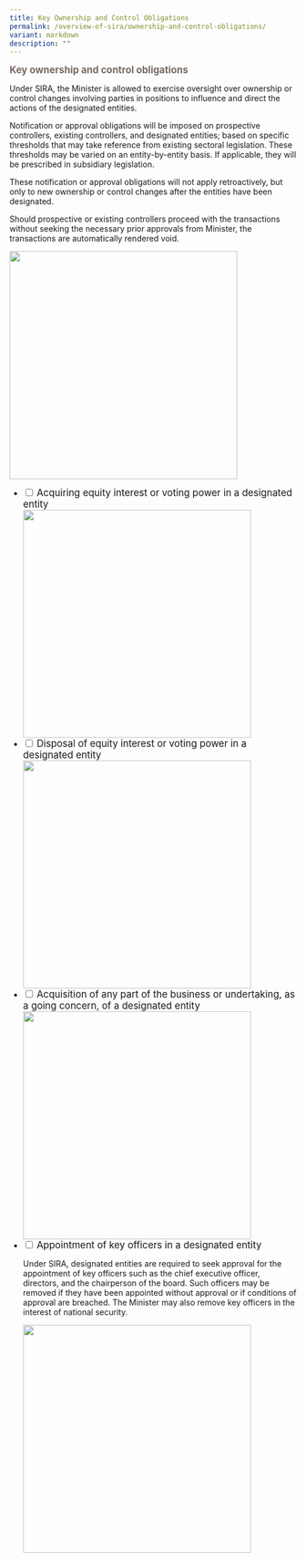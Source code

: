 ```yaml
---
title: Key Ownership and Control Obligations
permalink: /overview-of-sira/ownership-and-control-obligations/
variant: markdown
description: ""
---
```

<p><font color="766A62"><big><b> Key ownership and control obligations </b></big></font>

</p><p>Under SIRA, the Minister is allowed to exercise oversight over ownership or control changes involving parties in positions to influence and direct the actions of the designated entities. </p>
	
<p>Notification or approval obligations will be imposed on prospective controllers, existing controllers, and designated entities; based on specific thresholds that may take reference from existing sectoral legislation. These thresholds may be varied on an entity-by-entity basis. If applicable, they will be prescribed in subsidiary legislation.</p>
	
<p>These notification or approval obligations will not apply retroactively, but only to new ownership or control changes after the entities have been designated.</p>

<p> Should prospective or existing controllers proceed with the transactions without seeking the necessary prior approvals from Minister, the transactions are automatically rendered void. </p>
<img width="400" alt="" src="/images/ownership_and_control_obligations.jpg"> <p></p>

<ul class="jekyllcodex_accordion">
<li><input type="checkbox" id="accordion1"> 
<label for="accordion1"> <big> Acquiring equity interest or voting power in a designated entity</big> </label> <div>
<img width="400" alt="" src="/images/Acquiring_Interest.jpg">
</div></li>
	
<li><input type="checkbox" id="accordion2">  
<label for="accordion2"><big>Disposal of equity interest or voting power in a designated entity</big></label><div>
<img width="400" alt="" src="/images/Disposal_of_Interest.jpg">
</div></li>  

<li><input type="checkbox" id="accordion3">  
<label for="accordion3"><big>Acquisition of any part of the business or undertaking, as a going concern, of a designated entity</big></label><div>
<img width="400" alt="" src="/images/Acquisition.jpg">
</div></li>  

<li><input type="checkbox" id="accordion4">  
	<label for="accordion4"><big>Appointment of key officers in a designated entity</big></label>
<div><p>
Under SIRA, designated entities are required to seek approval for the appointment of key officers such as the chief executive officer, directors, and the chairperson of the board. Such officers may be removed if they have been appointed without approval or if conditions of approval are breached. The Minister may also remove key officers in the interest of national security.</p>
<img width="400" alt="" src="/images/Appt_of_Key_Officers.jpg">
</div></li>  
</ul>